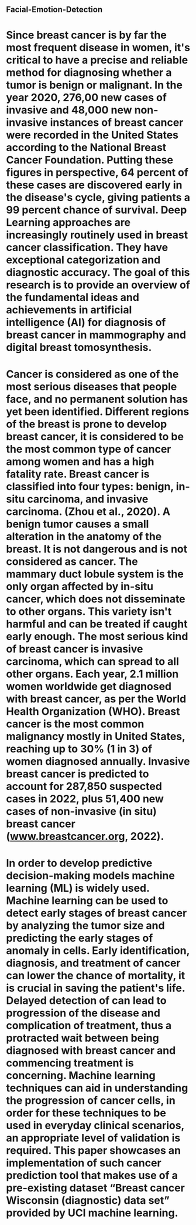 ## Facial-Emotion-Detection

# Since breast cancer is by far the most frequent disease in women, it's critical to have a precise and reliable method for diagnosing whether a tumor is benign or malignant. In the year 2020, 276,00 new cases of invasive and 48,000 new non-invasive instances of breast cancer were recorded in the United States according to the National Breast Cancer Foundation. Putting these figures in perspective, 64 percent of these cases are discovered early in the disease's cycle, giving patients a 99 percent chance of survival. Deep Learning approaches are increasingly routinely used in breast cancer classification. They have exceptional categorization and diagnostic accuracy. The goal of this research is to provide an overview of the fundamental ideas and achievements in artificial intelligence (AI) for diagnosis of breast cancer in mammography and digital breast tomosynthesis.

# Cancer is considered as one of the most serious diseases that people face, and no permanent solution has yet been identified. Different regions of the breast is prone to develop breast cancer, it is considered to be the most common type of cancer among women and has a high fatality rate. Breast cancer is classified into four types: benign, in-situ carcinoma, and invasive carcinoma. (Zhou et al., 2020). A benign tumor causes a small alteration in the anatomy of the breast. It is not dangerous and is not considered as cancer. The mammary duct lobule system is the only organ affected by in-situ cancer, which does not disseminate to other organs. This variety isn't harmful and can be treated if caught early enough. The most serious kind of breast cancer is invasive carcinoma, which can spread to all other organs. Each year, 2.1 million women worldwide get diagnosed with breast cancer, as per the World Health Organization (WHO). Breast cancer is the most common malignancy mostly in United States, reaching up to 30% (1 in 3) of women diagnosed annually. Invasive breast cancer is predicted to account for 287,850 suspected cases in 2022, plus 51,400 new cases of non-invasive (in situ) breast cancer (www.breastcancer.org, 2022).

# In order to develop predictive decision-making models machine learning (ML) is widely used. Machine learning can be used to detect early stages of breast cancer by analyzing the tumor size and predicting the early stages of anomaly in cells. Early identification, diagnosis, and treatment of cancer can lower the chance of mortality, it is crucial in saving the patient's life. Delayed detection of can lead to progression of the disease and complication of treatment, thus a protracted wait between being diagnosed with breast cancer and commencing treatment is concerning. Machine learning techniques can aid in understanding the progression of cancer cells, in order for these techniques to be used in everyday clinical scenarios, an appropriate level of validation is required. This paper showcases an implementation of such cancer prediction tool that makes use of a pre-existing dataset “Breast cancer Wisconsin (diagnostic) data set” provided by UCI machine learning.
